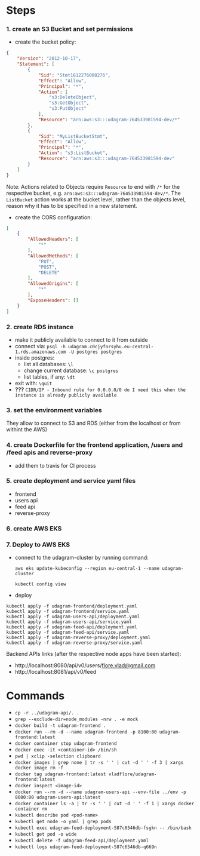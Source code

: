 # Steps
### 1. create an S3 Bucket and set permissions
* create the bucket policy:
```json
{
    "Version": "2012-10-17",
    "Statement": [
        {
            "Sid": "Stmt1612276008276",
            "Effect": "Allow",
            "Principal": "*",
            "Action": [
                "s3:DeleteObject",
                "s3:GetObject",
                "s3:PutObject"
            ],
            "Resource": "arn:aws:s3:::udagram-764533981594-dev/*"
        },
        {
            "Sid": "MyListBucketStmt",
            "Effect": "Allow",
            "Principal": "*",
            "Action": "s3:ListBucket",
            "Resource": "arn:aws:s3:::udagram-764533981594-dev"
        }
    ]
}
```
Note: Actions related to Objects require `Resource` to end with `/*` for the respective bucket, e.g. `arn:aws:s3:::udagram-764533981594-dev/*`. The `ListBucket` action works at the bucket level, rather than the objects level, reason why it has to be specified in a new statement.

* create the CORS configuration:
```json
[
    {
        "AllowedHeaders": [
            "*"
        ],
        "AllowedMethods": [
            "PUT",
            "POST",
            "DELETE"
        ],
        "AllowedOrigins": [
            "*"
        ],
        "ExposeHeaders": []
    }
]
```

### 2. create RDS instance
* make it publicly available to connect to it from outside
* connect via: `psql -h udagram.c0cjyfnrsyhu.eu-central-1.rds.amazonaws.com -U postgres postgres`
* inside postgres:
  * list all databases: `\l`
  * change current database: `\c postgres`
  * list tables, if any: `\dt`
* exit with: `\quit`
* **???** `CIDR/IP - Inbound rule for 0.0.0.0/0 do I need this when the instance is already publicly available`

### 3. set the environment variables
They allow to connect to S3 and RDS (either from the localhost or from withint the AWS)

### 4. create Dockerfile for the frontend application, /users and /feed apis and reverse-proxy
* add them to travis for CI process

### 5. create deployment and service yaml files
* frontend
* users api
* feed api
* reverse-proxy

### 6. create AWS EKS

### 7. Deploy to AWS EKS
* connect to the udagram-cluster by running command:
  
  `aws eks update-kubeconfig --region eu-central-1 --name udagram-cluster`

  `kubectl config view`
* deploy
  
 ``` 
 kubectl apply -f udagram-frontend/deployment.yaml 
 kubectl apply -f udagram-frontend/service.yaml 
 kubectl apply -f udagram-users-api/deployment.yaml 
 kubectl apply -f udagram-users-api/service.yaml 
 kubectl apply -f udagram-feed-api/deployment.yaml 
 kubectl apply -f udagram-feed-api/service.yaml 
 kubectl apply -f udagram-reverse-proxy/deployment.yaml 
 kubectl apply -f udagram-reverse-proxy/service.yaml 
```

Backend APIs links (after the respective node apps have been started):
* http://localhost:8080/api/v0/users/flore.vlad@gmail.com
* http://localhost:8081/api/v0/feed

# Commands
* `cp -r ../udagram-api/. .`
* `grep --exclude-dir=node_modules -nrw . -e mock`
* `docker build -t udagram-frontend .`
* `docker run --rm -d --name udagram-frontend -p 8100:80 udagram-frontend:latest`
* `docker container stop udagram-frontend`
* `docker exec -it <container-id> /bin/sh`
* `pwd | xclip -selection clipboard`
* `docker images | grep none | tr -s ' ' | cut -d ' ' -f 3 | xargs docker image rm -f`
* `docker tag udagram-frontend:latest vladflore/udagram-frontend:latest`
* `docker inspect <image-id>`
* `docker run --rm -d --name udagram-users-api --env-file ../env -p 8080:80 udagram-users-api:latest`
* `docker container ls -a | tr -s ' ' | cut -d ' ' -f 1 | xargs docker container rm`
* `kubectl describe pod <pod-name>`
* `kubectl get node -o yaml | grep pods`
* `kubectl exec udagram-feed-deployment-587c6546db-fsgkn -- /bin/bash`
* `kubectl get pod -o wide`
* `kubectl delete -f udagram-feed-api/deployment.yaml`
* `kubectl logs udagram-feed-deployment-587c6546db-q669n`